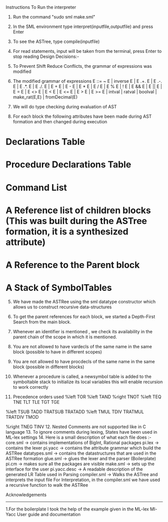 Instructions To Run the interpreter
1. Run the command "sudo sml make.sml"
2. In the SML environment type interpret(inputfile,outputfile) and press Enter
3. To see the ASTree, type compile(inputfile)
3. For read statements, input will be taken from the terminal, press Enter to stop reading
Design Decisions:-
1. To Prevent Shift Reduce Conflicts, the grammar of expressions was modified
2. The modified grammar of expressions
E ::= ~ E
    | inverse E
    | E .+. E
    | E .-. E
    | E .*. E
    | E ./. E
    | E + E
    | E - E
    | E * E
    | E / E
    | E % E
    | ! E
    | E && E
    | E || E
    | E = E
    | E <> E
    | E < E
    | E <= E
    | E > E
    | E >= E
    | intval
    | ratval
    | boolval
    | make_rat(E,E)
    | fromDecimal(E)
    
3. We will do type checking during evaluation of AST
4. For each block the following attributes have been made during AST formation and then changed during execution
# Declarations Table
# Procedure Declarations Table
# Command List
# A Reference list of children blocks (This was built during the ASTree formation, it is a synthesized attribute)
# A Reference to the Parent block
# A Stack of SymbolTables
5. We have made the ASTRee using the sml datatype constructor which allows us to construct recursive data-structures
6. To get the parent references for each block, we started a Depth-First Search from the main block.
7. Whenever an identifier is mentioned , we check its availability in the parent chain of the scope in which it is mentioned.
8. You are not allowed to have vardecls of the same name in the same block (possible to have in different scopes) 
9. You are not allowed to have procdecls of the same name in the same block (possible in different blocks)
10. Whenever a procedure is called, a newsymbol table is added to the symboltable stack to initialize its local variables this will enable recursion to work correctly

11. Precedence orders used 
%left TOR 
%left TAND
%right TNOT
%left TEQ TNE  TLT  TLE  TGT  TGE

%left TSUB TADD TRATSUB TRATADD
%left TMUL TDIV TRATMUL TRATDIV TMOD

 

%right TNEG TINV
12. Nested Comments are not supported like in C language
13. To ignore comments during lexing, States have been used in ML-lex settings
14. Here is a small description of what each file does :-
    core.sml -> contains implementations of BigInt, Rational packages
    pi.lex -> contains the lexer
    pi.yacc -> contains the attribute grammar which build the ASTRee
    datatypes.sml -> contains the datastructures that are used in the ASTRee formation
    glue.sml -> glues the lexer and the parser (Boilerplate)
    pi.cm -> makes sure all the packages are visible
    make.sml -> sets up the interface for the user
    pi.yacc.desc -> A readable description of the generated LR Table used in Parsing
    compiler.sml -> Walks the ASTree and interprets the input file 
    For Interpretation, in the compiler.sml we have used a recursive function to walk the ASTRee

Acknowledgements
________________
1.For the boilerplate I took the help of the example given in the ML-lex Ml-Yacc User guide and documentation